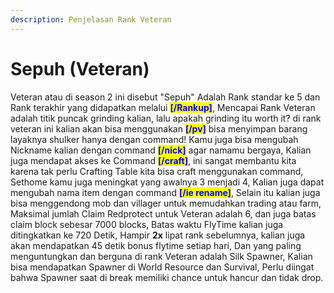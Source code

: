 ```yaml
---
description: Penjelasan Rank Veteran
---
```


# Sepuh (Veteran)

Veteran atau di season 2 ini disebut "Sepuh" Adalah Rank standar ke 5 dan Rank terakhir yang didapatkan melalui <mark style="color:blue;">**\[/Rankup]**</mark>, Mencapai Rank Veteran adalah titik puncak grinding kalian, lalu apakah grinding itu worth it? di rank veteran ini kalian akan bisa menggunakan <mark style="color:blue;">**\[/pv]**</mark> bisa menyimpan barang layaknya shulker hanya dengan command! Kamu juga bisa mengubah Nickname kalian dengan command <mark style="color:blue;">**\[/nick]**</mark> agar namamu bergaya, Kalian juga mendapat akses ke Command <mark style="color:blue;">**\[/craft]**</mark>, ini sangat membantu kita karena tak perlu Crafting Table kita bisa craft menggunakan command, Sethome kamu juga meningkat yang awalnya 3 menjadi 4, Kalian juga dapat mengubah nama item dengan command <mark style="color:blue;">**\[/ie rename]**</mark>, Selain itu kalian juga bisa menggendong mob dan villager untuk memudahkan trading atau farm, Maksimal jumlah Claim Redprotect untuk Veteran adalah 6, dan juga batas claim block sebesar 7000 blocks, Batas waktu FlyTime kalian juga ditingkatkan ke 720 Detik, Hampir **2x** lipat rank sebelumnya, kalian juga akan mendapatkan 45 detik bonus flytime setiap hari, Dan yang paling menguntungkan dan berguna di rank Veteran adalah Silk Spawner, Kalian bisa mendapatkan Spawner di World Resource dan Survival, Perlu diingat bahwa Spawner saat di break memiliki chance untuk hancur dan tidak drop.
